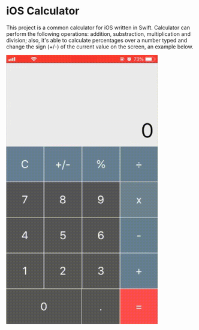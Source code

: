# iOS Calculator

This project is a common calculator for iOS written in Swift. Calculator can perform the following operations: addition, substraction, multiplication and division; also, it's able to calculate percentages over a number typed and change the sign (+/-) of the current value on the screen, an example below.

![](example.gif)
